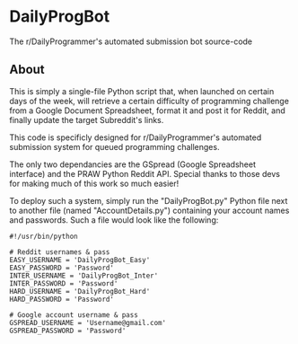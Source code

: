 DailyProgBot
============

The r/DailyProgrammer's automated submission bot source-code

About
-----

This is simply a single-file Python script that, when launched on certain days of the week, will retrieve a certain difficulty of programming challenge from a Google Document Spreadsheet, format it and post it for Reddit, and finally update the target Subreddit's links.

This code is specificly designed for r/DailyProgrammer's automated submission system for queued programming challenges.

The only two dependancies are the GSpread (Google Spreadsheet interface) and the PRAW Python Reddit API. Special thanks to those devs for making much of this work so much easier!

To deploy such a system, simply run the "DailyProgBot.py" Python file next to another file (named "AccountDetails.py") containing your account names and passwords. Such a file would look like the following:

    #!/usr/bin/python
    
    # Reddit usernames & pass
    EASY_USERNAME = 'DailyProgBot_Easy'
    EASY_PASSWORD = 'Password'
    INTER_USERNAME = 'DailyProgBot_Inter'
    INTER_PASSWORD = 'Password'
    HARD_USERNAME = 'DailyProgBot_Hard'
    HARD_PASSWORD = 'Password'
    
    # Google account username & pass
    GSPREAD_USERNAME = 'Username@gmail.com'
    GSPREAD_PASSWORD = 'Password'
